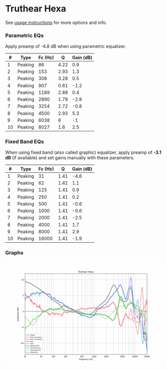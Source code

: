 # Truthear Hexa
See [usage instructions](https://github.com/jaakkopasanen/AutoEq#usage) for more options and info.

### Parametric EQs
Apply preamp of -4.8 dB when using parametric equalizer.

|   # | Type    |   Fc (Hz) |    Q |   Gain (dB) |
|-----|---------|-----------|------|-------------|
|   1 | Peaking |        86 | 4.22 |         0.9 |
|   2 | Peaking |       153 | 2.93 |         1.3 |
|   3 | Peaking |       308 | 3.28 |         0.5 |
|   4 | Peaking |       907 | 0.61 |        -1.2 |
|   5 | Peaking |      1189 | 2.88 |         0.4 |
|   6 | Peaking |      2890 | 1.79 |        -2.8 |
|   7 | Peaking |      3254 | 2.72 |        -0.8 |
|   8 | Peaking |      4500 | 2.93 |         5.3 |
|   9 | Peaking |      6038 | 6    |        -1   |
|  10 | Peaking |      8027 | 1.6  |         2.5 |

### Fixed Band EQs
When using fixed band (also called graphic) equalizer, apply preamp of **-3.1 dB** (if available) and set gains manually with these parameters.

|   # | Type    |   Fc (Hz) |    Q |   Gain (dB) |
|-----|---------|-----------|------|-------------|
|   1 | Peaking |        31 | 1.41 |        -4.6 |
|   2 | Peaking |        62 | 1.41 |         1.1 |
|   3 | Peaking |       125 | 1.41 |         0.9 |
|   4 | Peaking |       250 | 1.41 |         0.2 |
|   5 | Peaking |       500 | 1.41 |        -0.6 |
|   6 | Peaking |      1000 | 1.41 |        -0.6 |
|   7 | Peaking |      2000 | 1.41 |        -2.5 |
|   8 | Peaking |      4000 | 1.41 |         1.7 |
|   9 | Peaking |      8000 | 1.41 |         2.9 |
|  10 | Peaking |     16000 | 1.41 |        -1.9 |

### Graphs
![](./Truthear%20Hexa.png)
